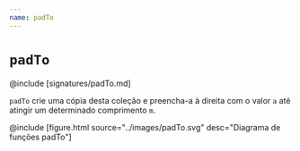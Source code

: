 ```yaml
---
name: padTo
---
```


# `padTo`

@include [signatures/padTo.md]

`padTo` crie uma cópia desta coleção e preencha-a à direita com o valor `a` até atingir um determinado comprimento `m`.

@include [figure.html source="../images/padTo.svg" desc="Diagrama de funções padTo"]
